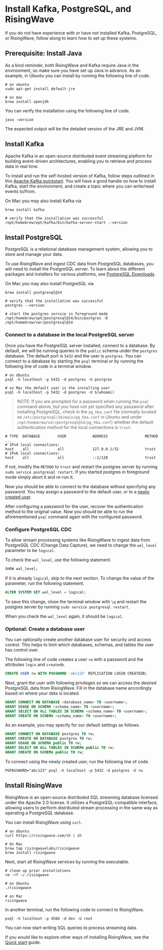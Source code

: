 # Install Kafka, PostgreSQL, and RisingWave

If you do not have experience with or have not installed Kafka, PostgreSQL, or RisingWave, follow along to learn how to set up these systems.

## Prerequisite: Install Java

As a kind reminder, both RisingWave and Kafka require Java in the environment, so make sure you have set up Java in advance. As an example, in Ubuntu you can install by running the following line of code.
```terminal
# on ubuntu
sudo apt-get install default-jre

# on mac 
brew install openjdk
```

You can verify the installation using the following line of code.
```terminal
java -version
```
The expected output will be the detailed version of the JRE and JVM.

## Install Kafka

Apache Kafka is an open-source distributed event streaming platform for building event-driven architectures, enabling you to retrieve and process data in real time. 

To install and run the self-hosted version of Kafka, follow steps outlined in this [Apache Kafka quickstart](https://kafka.apache.org/quickstart). You will have a good handle on how to install Kafka, start the environment, and create a topic where you can write/read events to/from.

On Mac you may also install Kafka via 

```terminal
brew install kafka

# verify that the installation was successful
/opt/homebrew/opt/kafka/bin/kafka-server-start --version
```


## Install PostgreSQL

PostgreSQL is a relational database management system, allowing you to store and manage your data.

To use RisingWave and ingest CDC data from PostgreSQL databases, you will need to install the PostgreSQL server. To learn about the different packages and installers for various platforms, see [PostgreSQL Downloads](https://www.postgresql.org/download/).

On Mac you may also install PostgreSQL via 

```terminal 
brew install postgresql@14

# verify that the installation was successful
postgres --version

# start the postgres service in foreground mode
/opt/homebrew/opt/postgresql@14/bin/postgres -D /opt/homebrew/var/postgresql@14
```

### Connect to a database in the local PostgreSQL server 

Once you have the PostgreSQL server installed, connect to a database. By default, we will be running queries in the `public` schema under the `postgres` database. The default port is `5432` and the user is `postgres`. You can connect to a database by starting the `psql` terminal or by running the following line of code in a terminal window.

```terminal
# on Ubuntu
psql -h localhost -p 5432 -d postgres -U postgres

# on Mac the default user is the installing user
psql -h localhost -p 5432 -d postgres -U $(whoami)
```

> NOTE: If you are prompted for a password when running the `psql` command above, but you have not yet specified any password after installing PostgreSQL, check in the `pg_hba.conf` file (normally located as `/etc/postgresql/16/main/pg_hba.conf` in Ubuntu and under `/opt/homebrew/var/postgresql@14/pg_hba.conf`) whether the default authentication method for the local connections is `trust`:
```
# TYPE  DATABASE        USER            ADDRESS                 METHOD
...
# IPv4 local connections:
host    all             all             127.0.0.1/32            trust
# IPv6 local connections:
host    all             all             ::1/128                 trust
```

If not, modify the `METHOD` to `trust` and restart the postgres server by running `sudo service postgresql restart`. If you started postgres in foreground mode simply abort it and re-run it. 

Now you should be able to connect to the database without specifying any password. You may assign a password to the default user, or to a [newly created user](#optional-create-a-database-user).

After configuring a password for the user, recover the authentication method to the original value. Now you should be able to run the aforementioned `psql` command again with the configured password.

### Configure PostgreSQL CDC

To allow stream processing systems like RisingWave to ingest data from PostgreSQL CDC (Change Data Capture), we need to change the `wal_level` parameter to be `logical`.

To check the `wal_level`, use the following statement.

```sql
SHOW wal_level;
```

If it is already `logical`, skip to the next section. To change the value of the parameter, run the following statement.

```sql
ALTER SYSTEM SET wal_level = logical;
```

To save this change, close the terminal window with `\q` and restart the postgres server by running `sudo service postgresql restart`.

When you check the `wal_level` again, it should be `logical`.

### Optional: Create a database user

You can optionally create another database user for security and access control. This helps to limit which databases, schemas, and tables the user has control over. 

The following line of code creates a user `rw` with a password and the attributes `login` and `createdb`.

```sql
CREATE USER rw WITH PASSWORD 'abc123' REPLICATION LOGIN CREATEDB;
```

Next, grant the user with following privileges so we can access the desired PostgreSQL data from RisingWave. Fill in the database name accordingly based on where your data is located.

```sql
GRANT CONNECT ON DATABASE <database_name> TO <username>;
GRANT USAGE ON SCHEMA <schema_name> TO <username>;
GRANT SELECT ON ALL TABLES IN SCHEMA <schema_name> TO <username>;
GRANT CREATE ON SCHEMA <schema_name> TO <username>;
```

As an example, you may specify for our default settings as follows.
```sql
GRANT CONNECT ON DATABASE postgres TO rw;
GRANT CREATE ON DATABASE postgres TO rw;
GRANT USAGE ON SCHEMA public TO rw;
GRANT SELECT ON ALL TABLES IN SCHEMA public TO rw;
GRANT CREATE ON SCHEMA public TO rw;
```

To connect using the newly created user, run the following line of code.
```terminal
PGPASSWORD="abc123" psql -h localhost -p 5432 -d postgres -U rw
```

## Install RisingWave

RisingWave is an open-source distributed SQL streaming database licensed under the Apache 2.0 license. It utilizes a PostgreSQL-compatible interface, allowing users to perform distributed stream processing in the same way as operating a PostgreSQL database.

You can install RisingWave using `curl`.

```terminal
# on Ubuntu
curl https://risingwave.com/sh | sh

# On Mac
brew tap risingwavelabs/risingwave
brew install risingwave
```

Next, start all RisingWave services by running the executable.

```terminal
# clean up prior installations
rm -rf ~/.risingwave

# on Ubuntu
./risingwave

# on Mac
risingwave
```

In another terminal, run the following code to connect to RisingWave.

```terminal
psql -h localhost -p 4566 -d dev -U root
```

You can now start writing SQL queries to process streaming data. 

If you would like to explore other ways of installing RisingWave, see the [Quick start](https://docs.risingwave.com/docs/current/get-started/) guide.

